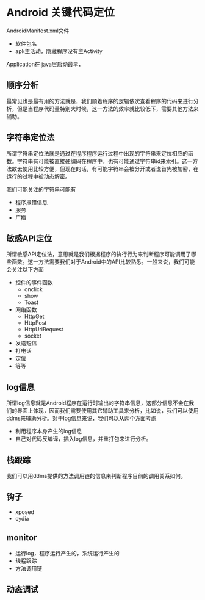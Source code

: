 # Android 关键代码定位

AndroidManifest.xml文件

- 软件包名
- apk主活动，隐藏程序没有主Activity

Application在 java层启动最早，

## 顺序分析

最常见也是最有用的方法就是，我们顺着程序的逻辑依次查看程序的代码来进行分析，但是当程序代码量特别大时候，这一方法的效率就比较低下，需要其他方法来辅助。

## 字符串定位法

所谓字符串定位法就是通过在程序程序运行过程中出现的字符串来定位相应的函数。字符串有可能被直接硬编码在程序中，也有可能通过字符串id来索引。这一方法故去使用比较方便，但现在的话，有可能字符串会被分开或者说首先被加密，在运行的过程中被动态解密。

我们可能关注的字符串可能有

- 程序报错信息
- 服务
- 广播

## 敏感API定位

所谓敏感API定位法，意思就是我们根据程序的执行行为来判断程序可能调用了哪些函数。这一方法需要我们对于Android中的API比较熟悉。一般来说，我们可能会关注以下方面

- 控件的事件函数
    - onclick
    - show
    - Toast
- 网络函数
    - HttpGet
    - HttpPost
    - HttpUriRequest
    - socket
- 发送短信
- 打电话
- 定位
- 等等


## log信息

所谓log信息就是Android程序在运行时输出的字符串信息，这部分信息不会在我们的界面上体现，因而我们需要使用其它辅助工具来分析，比如说，我们可以使用ddms来辅助分析。对于log信息来说，我们可以从两个方面考虑

- 利用程序本身产生的log信息
- 自己对代码反编译，插入log信息，并重打包来进行分析。

## 栈跟踪

我们可以用ddms提供的方法调用链的信息来判断程序目前的调用关系如何。

## 钩子

- xposed
- cydia

## monitor

- 运行log，程序运行产生的，系统运行产生的
- 线程跟踪
- 方法调用链

## 动态调试